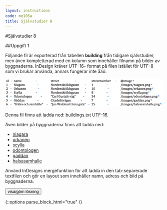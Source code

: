 ```yaml
---
layout: instructions
code: me105a
title: Självstudier 8
---
```


<style>
table {border-collapse: collapse;font-size:smaller}
th, td {border: 1px solid #BBBBBB}
th, td {text-align:left}
th, td {padding: 6px;}
</style>

<script>
  var toggle = function(id) {
  var mydiv = document.getElementById(id);
  if (mydiv.style.display === 'block' || mydiv.style.display === '')
    mydiv.style.display = 'none';
  else
    mydiv.style.display = 'block'
  }
</script>


#Självstudier 8

##Uppgift 1

Följande fil är exporterad från tabellen **building** från tidigare självstudier, men även kompletterad med en kolumn som innehåller filnamn på bilder av byggnaderna. InDesign kräver UTF-16- format på filen istället för UTF-8 som vi brukar använda, annars fungerar inte åäö.

![](im8/exportfil.png)

Denna fil finns att ladda ned: [buildings.txt UTF-16](buildings.txt). 

Även bilder på byggnaderna finns att ladda ned:

- [niagara](im8/niagara.png)
- [orkanen](im8/orkanen.png)
- [scylla](im8/scylla.png)
- [odontologen](im8/odontologen.png)
- [gaddan](im8/gaddan.png)
- [halsasamhalle](im8/halsasamhalle.png)

Använd InDesigns mergefunktion för att ladda in den tab-separerade textfilen och gör en layout som innehåller namn, adress och bild på byggnaderna. 

<!--START SHOW/HIDE-->
<input type="button" value="visa/göm lösning" onclick="toggle('answer1');">

{::options parse_block_html="true" /}
<div id="answer1" style="display:none">

Följande InDesign-mall läser in buildings.txt och skapar en layout:

[buildings.indd](buildings.indd)

![](im8/buildings.png)

Resultatet av en datamerge blir följande fil:

[buildings_result.indd](buildings_result.indd)

![](im8/buildings_result.png)

</div>
<!--END SHOW/HIDE-->



